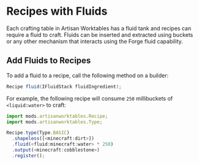 # Recipes with Fluids

Each crafting table in Artisan Worktables has a fluid tank and recipes can require a fluid to craft. Fluids can be inserted and extracted using buckets or any other mechanism that interacts using the Forge fluid capability.

## Add Fluids to Recipes

To add a fluid to a recipe, call the following method on a builder:

```java
Recipe fluid(IFluidStack fluidIngredient);
```

For example, the following recipe will consume `250` millibuckets of `<liquid:water>` to craft:

```js
import mods.artisanworktables.Recipe;
import mods.artisanworktables.Type;

Recipe.type(Type.BASIC)
  .shapeless([<minecraft:dirt>])
  .fluid(<fluid:minecraft:water> * 250)
  .output(<minecraft:cobblestone>)
  .register();
```
